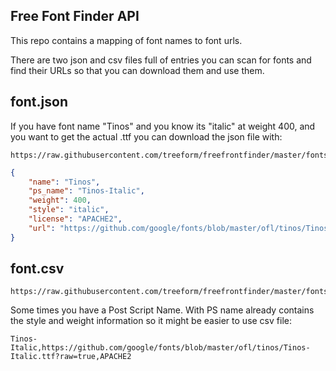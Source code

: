 ## Free Font Finder API

This repo contains a mapping of font names to font urls.

There are two json and csv files full of entries you can scan for fonts and
find their URLs so that you can download them and use them.

## font.json

If you have font name "Tinos" and you know its "italic" at weight 400, and you
want to get the actual .ttf you can download the json file with:

```
https://raw.githubusercontent.com/treeform/freefrontfinder/master/fonts.json
```

```json
{
    "name": "Tinos",
    "ps_name": "Tinos-Italic",
    "weight": 400,
    "style": "italic",
    "license": "APACHE2",
    "url": "https://github.com/google/fonts/blob/master/ofl/tinos/Tinos-Italic.ttf?raw=true"
}
```

## font.csv

```
https://raw.githubusercontent.com/treeform/freefrontfinder/master/fonts.csv
```

Some times you have a Post Script Name. With PS name already contains the style
and weight information so it might be easier to use csv file:

```
Tinos-Italic,https://github.com/google/fonts/blob/master/ofl/tinos/Tinos-Italic.ttf?raw=true,APACHE2
```
